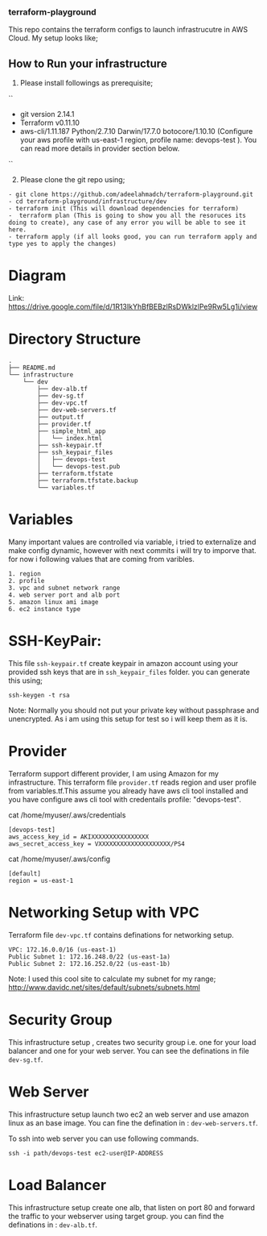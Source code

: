 ###  terraform-playground
This repo contains the terraform configs to launch infrastrucutre in AWS Cloud. My setup looks like;

## How to Run your infrastructure

1. Please install followings as prerequisite;

``
- git version 2.14.1
- Terraform v0.11.10
- aws-cli/1.11.187 Python/2.7.10 Darwin/17.7.0 botocore/1.10.10 (Configure your aws profile with us-east-1 region, profile name: devops-test ). You can read more details in provider section below. 

``


2. Please clone the git repo using;

```
- git clone https://github.com/adeelahmadch/terraform-playground.git
- cd terraform-playground/infrastructure/dev
- terraform init (This will download dependencies for terraform)
-  terraform plan (This is going to show you all the resoruces its doing to create), any case of any error you will be able to see it here. 
- terraform apply (if all looks good, you can run terraform apply and type yes to apply the changes)
```



# Diagram

Link: https://drive.google.com/file/d/1R13IkYhBfBEBzlRsDWklzlPe9Rw5Lg1i/view


# Directory Structure

```
.
├── README.md
└── infrastructure
    └── dev
        ├── dev-alb.tf
        ├── dev-sg.tf
        ├── dev-vpc.tf
        ├── dev-web-servers.tf
        ├── output.tf
        ├── provider.tf
        ├── simple_html_app
        │   └── index.html
        ├── ssh-keypair.tf
        ├── ssh_keypair_files
        │   ├── devops-test
        │   └── devops-test.pub
        ├── terraform.tfstate
        ├── terraform.tfstate.backup
        └── variables.tf
```

# Variables
Many important values are controlled via variable, i tried to externalize and make config dynamic, however with next commits i will try to imporve that. for now i following values that are coming from varibles. 

```
1. region
2. profile
3. vpc and subnet network range
4. web server port and alb port
5. amazon linux ami image
6. ec2 instance type

```


# SSH-KeyPair:
This file `ssh-keypair.tf` create keypair in amazon account using your provided ssh keys that are in `ssh_keypair_files` folder. you can generate this using;

`ssh-keygen -t rsa`

Note: Normally you should not put your private key without passphrase and unencrypted. As i am using this setup for test so i will keep them as it is. 

# Provider
Terraform support different provider, I am using Amazon for my infrastructure. This terraform file `provider.tf` reads region and user profile from variables.tf.This assume you already have aws cli tool installed and you have configure aws cli tool with credentails profile: "devops-test". 

cat /home/myuser/.aws/credentials

```
[devops-test]
aws_access_key_id = AKIXXXXXXXXXXXXXXXX
aws_secret_access_key = VXXXXXXXXXXXXXXXXXXXX/PS4

```

cat /home/myuser/.aws/config

```
[default]
region = us-east-1

```

# Networking Setup with VPC

Terraform file `dev-vpc.tf` contains definations for networking setup. 

```
VPC: 172.16.0.0/16 (us-east-1)
Public Subnet 1: 172.16.248.0/22 (us-east-1a)
Public Subnet 2: 172.16.252.0/22 (us-east-1b)

```

Note: I used this cool site to calculate my subnet for my range; http://www.davidc.net/sites/default/subnets/subnets.html


# Security Group

This infrastructure setup , creates two security group i.e. one for your load balancer and one for your web server. You can see the definations in file `dev-sg.tf`. 

# Web Server
This infrastructure setup launch two ec2 an web server and use amazon linux as an base image. You can fine the defination in : `dev-web-servers.tf`.

To ssh into web server you can use following commands. 

`ssh -i path/devops-test ec2-user@IP-ADDRESS`

# Load Balancer

This infrastructure setup create one alb, that listen on port 80 and forward the traffic to your webserver using target group. you can find the definations in : `dev-alb.tf`. 






